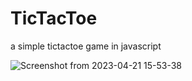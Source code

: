 # TicTacToe
a simple tictactoe game in javascript

![Screenshot from 2023-04-21 15-53-38](https://user-images.githubusercontent.com/75497523/233680939-7755951e-3bbc-4536-b491-7be20d9e56b5.png)
